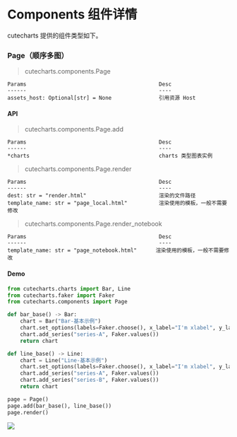# Components 组件详情

cutecharts 提供的组件类型如下。


### Page（顺序多图）

> cutecharts.components.Page

```
Params                                          Desc
------                                          ----
assets_host: Optional[str] = None               引用资源 Host
```

#### API

> cutecharts.components.Page.add

```
Params                                          Desc
------                                          ----
*charts                                         charts 类型图表实例
```

> cutecharts.components.Page.render

```
Params                                          Desc
------                                          ----
dest: str = "render.html"                       渲染的文件路径
template_name: str = "page_local.html"          渲染使用的模板，一般不需要修改   
```

> cutecharts.components.Page.render_notebook

```
Params                                          Desc
------                                          ----
template_name: str = "page_notebook.html"      渲染使用的模板，一般不需要修改   
```

#### Demo

```python
from cutecharts.charts import Bar, Line
from cutecharts.faker import Faker
from cutecharts.components import Page

def bar_base() -> Bar:
    chart = Bar("Bar-基本示例")
    chart.set_options(labels=Faker.choose(), x_label="I'm xlabel", y_label="I'm ylabel")
    chart.add_series("series-A", Faker.values())
    return chart

def line_base() -> Line:
    chart = Line("Line-基本示例")
    chart.set_options(labels=Faker.choose(), x_label="I'm xlabel", y_label="I'm ylabel")
    chart.add_series("series-A", Faker.values())
    chart.add_series("series-B", Faker.values())
    return chart

page = Page()
page.add(bar_base(), line_base())
page.render()
```
![](https://user-images.githubusercontent.com/19553554/66559323-c46b7600-eb87-11e9-96f0-eb0b5b84c31f.png)
